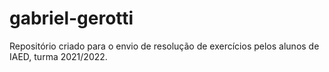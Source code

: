 # gabriel-gerotti
Repositório criado para o envio de resolução de exercícios pelos alunos de IAED, turma 2021/2022.
